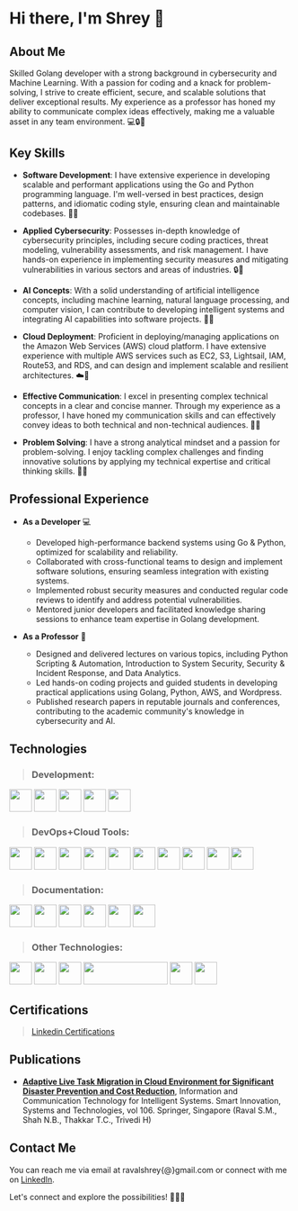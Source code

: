 # Hi there, I'm Shrey 👋

## About Me

Skilled Golang developer with a strong background in cybersecurity and Machine Learning. With a passion for coding and a knack for problem-solving, I strive to create efficient, secure, and scalable solutions that deliver exceptional results. My experience as a professor has honed my ability to communicate complex ideas effectively, making me a valuable asset in any team environment. 💻🔒🤖

## Key Skills

- **Software Development**: I have extensive experience in developing scalable and performant applications using the Go and Python programming language. I'm well-versed in best practices, design patterns, and idiomatic coding style, ensuring clean and maintainable codebases. 🚀🐹

- **Applied Cybersecurity**: Possesses in-depth knowledge of cybersecurity principles, including secure coding practices, threat modeling, vulnerability assessments, and risk management. I have hands-on experience in implementing security measures and mitigating vulnerabilities in various sectors and areas of industries. 🔒🔐

- **AI Concepts**: With a solid understanding of artificial intelligence concepts, including machine learning, natural language processing, and computer vision, I can contribute to developing intelligent systems and integrating AI capabilities into software projects. 🧠🤖

- **Cloud Deployment**: Proficient in deploying/managing applications on the Amazon Web Services (AWS) cloud platform. I have extensive experience with multiple AWS services such as EC2, S3, Lightsail, IAM, Route53, and RDS, and can design and implement scalable and resilient architectures. ☁️🚀

- **Effective Communication**: I excel in presenting complex technical concepts in a clear and concise manner. Through my experience as a professor, I have honed my communication skills and can effectively convey ideas to both technical and non-technical audiences. 🎤💬

- **Problem Solving**: I have a strong analytical mindset and a passion for problem-solving. I enjoy tackling complex challenges and finding innovative solutions by applying my technical expertise and critical thinking skills. 🧩💡


## Professional Experience

- **As a Developer** 💻
  - Developed high-performance backend systems using Go & Python, optimized for scalability and reliability.
  - Collaborated with cross-functional teams to design and implement software solutions, ensuring seamless integration with existing systems.
  - Implemented robust security measures and conducted regular code reviews to identify and address potential vulnerabilities.
  - Mentored junior developers and facilitated knowledge sharing sessions to enhance team expertise in Golang development.

- **As a Professor** 🐹
  - Designed and delivered lectures on various topics, including Python Scripting & Automation, Introduction to System Security, Security & Incident Response, and Data Analytics.
  - Led hands-on coding projects and guided students in developing practical applications using Golang, Python, AWS, and Wordpress.
  - Published research papers in reputable journals and conferences, contributing to the academic community's knowledge in cybersecurity and AI.


## Technologies

> ### Development:
<p align="left"><img src="https://www.vectorlogo.zone/logos/golang/golang-icon.svg" width="40" height="40">
<img src="https://www.vectorlogo.zone/logos/python/python-icon.svg" width="40" height="40">
<img src="https://www.vectorlogo.zone/logos/mysql/mysql-icon.svg" width="40" height="40">
<img src="https://www.vectorlogo.zone/logos/postgresql/postgresql-icon.svg" width="40" height="40">
<img src="https://www.vectorlogo.zone/logos/wordpress/wordpress-icon.svg" width="40" height="40">
</p>

> ### DevOps+Cloud Tools:
<p align="left"><img src="https://www.vectorlogo.zone/logos/amazon_aws/amazon_aws-icon.svg" width="40" height="40">
<img src="https://www.vectorlogo.zone/logos/google_cloud/google_cloud-icon.svg" width="40" height="40">
<img src="https://www.vectorlogo.zone/logos/firebase/firebase-icon.svg" width="40" height="40">
<img src="https://www.vectorlogo.zone/logos/docker/docker-icon.svg" width="40" height="40">
<img src="https://www.vectorlogo.zone/logos/jenkins/jenkins-icon.svg" width="40" height="40">
<img src="https://www.vectorlogo.zone/logos/git-scm/git-scm-icon.svg" width="40" height="40">
<img src="https://www.vectorlogo.zone/logos/github/github-icon.svg" width="40" height="40">
<img src="https://cdn.jsdelivr.net/gh/devicons/devicon/icons/bitbucket/bitbucket-original-wordmark.svg" width="40" height="40">
<img src="https://www.vectorlogo.zone/logos/atlassian_jira/atlassian_jira-icon.svg" width="40" height="40">
<img src="https://www.vectorlogo.zone/logos/gunicorn/gunicorn-icon.svg" width="40" height="40">
</p>

> ### Documentation:
<p align="left"><img src="https://cdn.jsdelivr.net/gh/devicons/devicon/icons/confluence/confluence-original-wordmark.svg" width="40" height="40">
<img src="https://www.vectorlogo.zone/logos/getpostman/getpostman-icon.svg" width="40" height="40">
<img src="https://www.vectorlogo.zone/logos/canva/canva-icon.svg" width="40" height="40">
<img src="https://upload.wikimedia.org/wikipedia/commons/thumb/5/5f/Microsoft_Office_logo_%282019%E2%80%93present%29.svg/1024px-Microsoft_Office_logo_%282019%E2%80%93present%29.svg.png" width="40" height="40">
<img src="https://upload.wikimedia.org/wikipedia/commons/thumb/3/30/Google_Sheets_logo_%282014-2020%29.svg/1498px-Google_Sheets_logo_%282014-2020%29.svg.png" width="40" height="40">
<img src="https://upload.wikimedia.org/wikipedia/commons/thumb/0/01/Google_Docs_logo_%282014-2020%29.svg/1481px-Google_Docs_logo_%282014-2020%29.svg.png" width="40" height="40">
</p>

> ### Other Technologies:
<p align="left"><img src="https://pandas.pydata.org//static/img/favicon_white.ico" width="40" height="40">
<img src="https://miro.medium.com/v2/resize:fit:1001/1*vPezx00A1u0WAfS8e8wBXQ.png" width="40" height="40">
<img src="https://cdn.jsdelivr.net/gh/devicons/devicon/icons/linux/linux-original.svg" width="40" height="40">
<img src="https://digitalsense.com.au/wp-content/uploads/2020/10/vmware-logo-white.png" width="150" height="40">
<img src="https://www.mertsarica.com/wp-content/uploads/2010/05/metasploitpng.png" width="40" height="40">
<img src="https://nmap.org/images/nmap-logo-256x256.png" width="40" height="40">
</p>


## Certifications

> [Linkedin Certifications](https://www.linkedin.com/in/ravalshrey/details/certifications/)


## Publications

- **[Adaptive Live Task Migration in Cloud Environment for Significant Disaster Prevention and Cost Reduction](https://link.springer.com/chapter/10.1007/978-981-13-1742-2_64)**,  Information and Communication Technology for Intelligent Systems. Smart Innovation, Systems and Technologies, vol 106. Springer, Singapore (Raval S.M., Shah N.B., Thakkar T.C., Trivedi H)

## Contact Me

You can reach me via email at ravalshrey{@}gmail.com or connect with me on [LinkedIn](https://www.linkedin.com/in/ravalshrey/).

Let's connect and explore the possibilities! 📧🤝🌟
